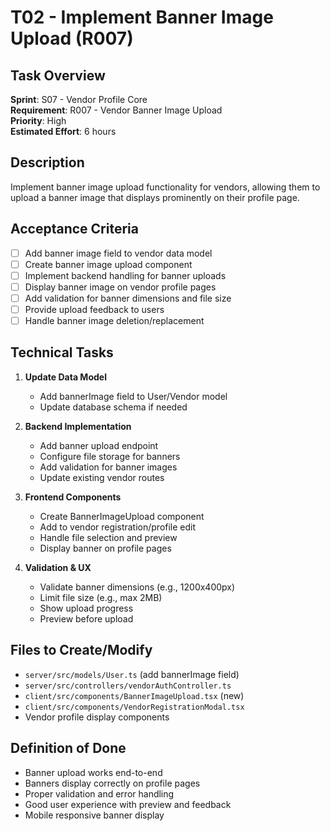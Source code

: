 # T02 - Implement Banner Image Upload (R007)

## Task Overview
**Sprint**: S07 - Vendor Profile Core  
**Requirement**: R007 - Vendor Banner Image Upload  
**Priority**: High  
**Estimated Effort**: 6 hours

## Description
Implement banner image upload functionality for vendors, allowing them to upload a banner image that displays prominently on their profile page.

## Acceptance Criteria
- [ ] Add banner image field to vendor data model
- [ ] Create banner image upload component
- [ ] Implement backend handling for banner uploads
- [ ] Display banner image on vendor profile pages
- [ ] Add validation for banner dimensions and file size
- [ ] Provide upload feedback to users
- [ ] Handle banner image deletion/replacement

## Technical Tasks
1. **Update Data Model**
   - Add bannerImage field to User/Vendor model
   - Update database schema if needed

2. **Backend Implementation**
   - Add banner upload endpoint
   - Configure file storage for banners
   - Add validation for banner images
   - Update existing vendor routes

3. **Frontend Components**
   - Create BannerImageUpload component
   - Add to vendor registration/profile edit
   - Handle file selection and preview
   - Display banner on profile pages

4. **Validation & UX**
   - Validate banner dimensions (e.g., 1200x400px)
   - Limit file size (e.g., max 2MB)
   - Show upload progress
   - Preview before upload

## Files to Create/Modify
- `server/src/models/User.ts` (add bannerImage field)
- `server/src/controllers/vendorAuthController.ts`
- `client/src/components/BannerImageUpload.tsx` (new)
- `client/src/components/VendorRegistrationModal.tsx`
- Vendor profile display components

## Definition of Done
- Banner upload works end-to-end
- Banners display correctly on profile pages
- Proper validation and error handling
- Good user experience with preview and feedback
- Mobile responsive banner display